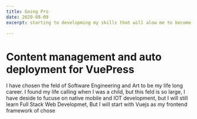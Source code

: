```yaml
---
title: Going Pro
date: 2020-08-09
excerpt: starting to developming my skills that will alow me to become a professional Developer

---
```

# Content management and auto deployment for VuePress


I have chosen the feld of Software Engineering and Art to be my life long career. I found my life calling when I was a child, but this feld is so large, I have deside to fucuse on native mobile and IOT development, but I will still learn Full Stack Web Developmet, But I will start with Vuejs as my frontend framework of chose

